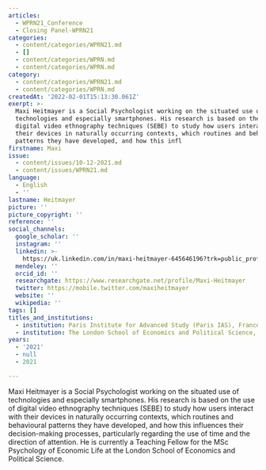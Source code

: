 ```yaml
---
articles:
  - WPRN21_Conference
  - Closing Panel-WPRN21
categories:
  - content/categories/WPRN21.md
  - []
  - content/categories/WPRN.md
  - content/categories/WPRN.md
category:
  - content/categories/WPRN21.md
  - content/categories/WPRN.md
createdAt: '2022-02-01T15:13:30.061Z'
exerpt: >-
  Maxi Heitmayer is a Social Psychologist working on the situated use of
  technologies and especially smartphones. His research is based on the use of
  digital video ethnography techniques (SEBE) to study how users interact with
  their devices in naturally occurring contexts, which routines and behavioural
  patterns they have developed, and how this infl
firstname: Maxi
issue:
  - content/issues/10-12-2021.md
  - content/issues/WPRN21.md
language:
  - English
  - ''
lastname: Heitmayer
picture: ''
picture_copyright: ''
reference: ''
social_channels:
  google_scholar: ''
  instagram: ''
  linkedin: >-
    https://uk.linkedin.com/in/maxi-heitmayer-645646196?trk=public_profile_browsemap_profile-result-card_result-card_full-click
  mendeley: ''
  orcid_id: ''
  researchgate: https://www.researchgate.net/profile/Maxi-Heitmayer
  twitter: https://mobile.twitter.com/maxiheitmayer
  website: ''
  wikipedia: ''
tags: []
titles_and_institutions:
  - institution: Paris Institute for Advanced Study (Paris IAS), France
  - institution: The London School of Economics and Political Science, United Kingdom
years:
  - '2021'
  - null
  - 2021

---
```

Maxi Heitmayer is a Social Psychologist working on the situated use of technologies and especially smartphones. His research is based on the use of digital video ethnography techniques (SEBE) to study how users interact with their devices in naturally occurring contexts, which routines and behavioural patterns they have developed, and how this influences their decision-making processes, particularly regarding the use of time and the direction of attention. He is currently a Teaching Fellow for the MSc Psychology of Economic Life at the London School of Economics and Political Science.